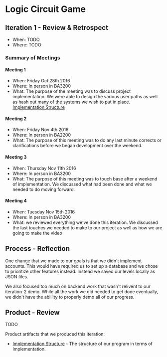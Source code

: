 # Logic Circuit Game

## Iteration 1 - Review & Retrospect

 * When: TODO
 * Where: TODO

### Summary of Meetings

#### Meeting 1
 * When: Friday Oct 28th 2016
 * Where: In person in BA3200
 * What: The purpose of the meeting was to discuss project implementation. We were able to design the various user paths as well as hash out many of the systems we wish to put in place. [Implementation Structure][Implementation Structure]

#### Meeting 2
 * When: Friday Nov 4th 2016
 * Where: In person in BA2200
 * What: The purpose of this meeting was to do any last minute corrects or clarifications before we began development over the weekend. 

#### Meeting 3
  * When: Thursday Nov 11th 2016
  * Where: In person in BA3200
  * What: The purpose of this meeting was to touch base after a weekend of implementation. We discussed what had been done and what we needed to do moving forward. 

#### Meeting 4
  * When: Tuesday Nov 15th 2016
  * Where: In person in BA3200
  * What: we reviewed everything we've done this iteration. We discussed the last touches we needed to make to our project as well as how we are going to make the video

## Process - Reflection

One change that we made to our goals is that we didn't implement accounts. This would have required us to set up a database and we chose to prioritize other features instead. Instead we saved our levels locally as JSON files. 

We also focused too much on backend work that wasn't relivent to our iteration-2 demo. While all the work we did needed to get done eventually, we didn't have the ablility to properly demo all of our progress. 

## Product - Review

TODO

Product artifacts that we produced this iteration:
 * [Implementation Structure][Implementation Structure] - The structure of our program in terms of Implementation. 

[Implementation Structure]: https://docs.google.com/document/d/1t1vzYvifu1viiE6vm9i3t4oosKgifU6RrB5jUNmpuho/edit
